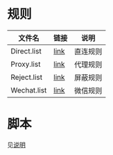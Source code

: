 # 规则

| 文件名      | 链接                                                                                       | 说明     |
| ----------- | ------------------------------------------------------------------------------------------ | -------- |
| Direct.list | [link](https://raw.githubusercontent.com/lwQin/Rules/master/QuantumultX/Rules/Direct.list) | 直连规则 |
| Proxy.list  | [link](https://raw.githubusercontent.com/lwQin/Rules/master/QuantumultX/Rules/Proxy.list)  | 代理规则 |
| Reject.list | [link](https://raw.githubusercontent.com/lwQin/Rules/master/QuantumultX/Rules/Reject.list) | 屏蔽规则 |
| Wechat.list | [link](https://raw.githubusercontent.com/lwQin/Rules/master/QuantumultX/Rules/Wechat.list) | 微信规则 |

# 脚本

见[说明](https://github.com/lwQin/Rules/tree/master/Surge/Scripts)
